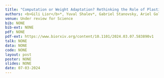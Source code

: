```yaml
---
title: "Computation or Weight Adaptation? Rethinking the Role of Plasticity in Learning"
authors: <b>Gili Lior</b>*, Yuval Shalev*, Gabriel Stanovsky, Ariel Goldstein
venue: Under review for Science
bib: NONE
bib-ext: NONE
pdf: NONE
pdf-ext: https://www.biorxiv.org/content/10.1101/2024.03.07.583890v1
talk: NONE
data: NONE
code: NONE
layout: post
poster: NONE
slides: NONE
date: 07-03-2024
---
```

